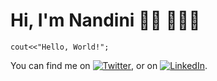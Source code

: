 # Hi, I'm Nandini 🙋🏻‍ 👩🏻‍💻

```
cout<<"Hello, World!";
```
You can find me on [![Twitter][1.2]][1], or on [![LinkedIn][2.2]][2].


[1.2]: http://i.imgur.com/wWzX9uB.png (twitter pe bhi hai apun)
[2.2]: https://raw.githubusercontent.com/MartinHeinz/MartinHeinz/master/linkedin-3-16.png (LinkedIn icon without padding)


[1]: https://twitter.com/_nandinisood_
[2]: https://www.linkedin.com/in/nandinisood/
